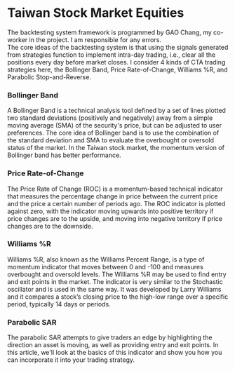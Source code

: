 # Taiwan Stock Market Equities

The backtesting system framework is programmed by GAO Chang, my co-worker in the project. I am responsible for any errors.
<br />
The core ideas of the backtesting system is that using the signals generated from strategies function to implement intra-day trading, i.e., clear all the positions every day before market closes.
I consider 4 kinds of CTA trading strategies here, the Bollinger Band, Price Rate-of-Change, Williams %R, and Parabolic Stop-and-Reverse.
<br />
### Bollinger Band
A Bollinger Band is a technical analysis tool defined by a set of lines plotted two standard deviations (positively and negatively) away from a simple moving average (SMA) of the security's price, but can be adjusted to user preferences. The core idea of Bollinger band is to use the combination of the standard deviation and SMA to evaluate the overbought or oversold status of the market. In the Taiwan stock market, the momentum version of Bollinger band has better performance.
<br />
### Price Rate-of-Change
The Price Rate of Change (ROC) is a momentum-based technical indicator that measures the percentage change in price between the current price and the price a certain number of periods ago. The ROC indicator is plotted against zero, with the indicator moving upwards into positive territory if price changes are to the upside, and moving into negative territory if price changes are to the downside.
<br />
### Williams %R
Williams %R, also known as the Williams Percent Range, is a type of momentum indicator that moves between 0 and -100 and measures overbought and oversold levels. The Williams %R may be used to find entry and exit points in the market. The indicator is very similar to the Stochastic oscillator and is used in the same way. It was developed by Larry Williams and it compares a stock’s closing price to the high-low range over a specific period, typically 14 days or periods.
<br />
### Parabolic SAR
The parabolic SAR attempts to give traders an edge by highlighting the direction an asset is moving, as well as providing entry and exit points. In this article, we'll look at the basics of this indicator and show you how you can incorporate it into your trading strategy.
